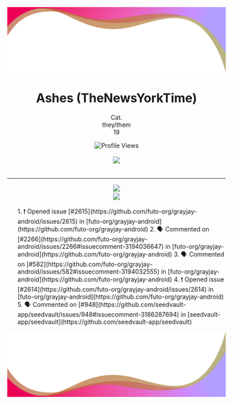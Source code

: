<img src = "flipped.png">
<h1 align="center">Ashes (TheNewsYorkTime)</h1>
<p align="center">Cat.
<br>
they/them
<br>
19
 <p align="center">
    <img src="https://komarev.com/ghpvc/?username=TheNewsYorkTime&style=for-the-badge&color=red" alt="Profile Views">
    <br>
    <br>
    <img src="https://lanyard.cnrad.dev/api/846862398907744338?borderRadius=5px&animated=:true" />
  <br>
  <br>
  </p>
  <hr>
<p align="center">
  <img src = "https://github-readme-stats.vercel.app/api/top-langs/?username=TheNewsYorkTime&theme=dark&hide_border=true&include_all_commits=true&count_private=false">
  <br>
  <img src = "https://github-readme-streak-stats.herokuapp.com?user=TheNewsYorkTime&theme=dark&hide_border=true">
  <br>
 <ul>
 <!--START_SECTION:activity-->
1. ❗ Opened issue [#2615](https://github.com/futo-org/grayjay-android/issues/2615) in [futo-org/grayjay-android](https://github.com/futo-org/grayjay-android)
2. 🗣 Commented on [#2266](https://github.com/futo-org/grayjay-android/issues/2266#issuecomment-3194036647) in [futo-org/grayjay-android](https://github.com/futo-org/grayjay-android)
3. 🗣 Commented on [#582](https://github.com/futo-org/grayjay-android/issues/582#issuecomment-3194032555) in [futo-org/grayjay-android](https://github.com/futo-org/grayjay-android)
4. ❗ Opened issue [#2614](https://github.com/futo-org/grayjay-android/issues/2614) in [futo-org/grayjay-android](https://github.com/futo-org/grayjay-android)
5. 🗣 Commented on [#948](https://github.com/seedvault-app/seedvault/issues/948#issuecomment-3186287694) in [seedvault-app/seedvault](https://github.com/seedvault-app/seedvault)
 <!--END_SECTION:activity-->
</ul>
</p>
 
<img src = "notflipped.png">
